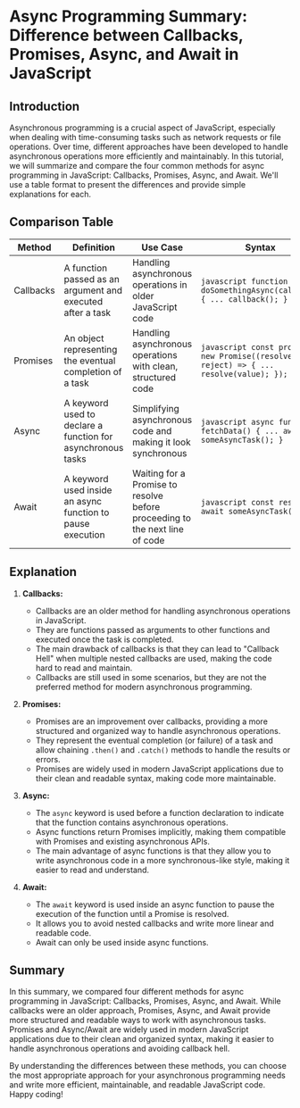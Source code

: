# Async Programming Summary: Difference between Callbacks, Promises, Async, and Await in JavaScript

## Introduction

Asynchronous programming is a crucial aspect of JavaScript, especially when dealing with time-consuming tasks such as network requests or file operations. Over time, different approaches have been developed to handle asynchronous operations more efficiently and maintainably. In this tutorial, we will summarize and compare the four common methods for async programming in JavaScript: Callbacks, Promises, Async, and Await. We'll use a table format to present the differences and provide simple explanations for each.

## Comparison Table

| Method     | Definition                                                    | Use Case                                                                                    | Syntax                                                                                       |
| ---------- | ------------------------------------------------------------- | ------------------------------------------------------------------------------------------- | -------------------------------------------------------------------------------------------- |
| Callbacks  | A function passed as an argument and executed after a task   | Handling asynchronous operations in older JavaScript code                                   | ```javascript function doSomethingAsync(callback) { ... callback(); } ```                     |
| Promises   | An object representing the eventual completion of a task     | Handling asynchronous operations with clean, structured code                               | ```javascript const promise = new Promise((resolve, reject) => { ... resolve(value); }); ```  |
| Async      | A keyword used to declare a function for asynchronous tasks | Simplifying asynchronous code and making it look synchronous                                 | ```javascript async function fetchData() { ... await someAsyncTask(); } ```                   |
| Await      | A keyword used inside an async function to pause execution   | Waiting for a Promise to resolve before proceeding to the next line of code                 | ```javascript const result = await someAsyncTask(); ```                                       |

## Explanation

1. **Callbacks:**
   - Callbacks are an older method for handling asynchronous operations in JavaScript.
   - They are functions passed as arguments to other functions and executed once the task is completed.
   - The main drawback of callbacks is that they can lead to "Callback Hell" when multiple nested callbacks are used, making the code hard to read and maintain.
   - Callbacks are still used in some scenarios, but they are not the preferred method for modern asynchronous programming.

2. **Promises:**
   - Promises are an improvement over callbacks, providing a more structured and organized way to handle asynchronous operations.
   - They represent the eventual completion (or failure) of a task and allow chaining `.then()` and `.catch()` methods to handle the results or errors.
   - Promises are widely used in modern JavaScript applications due to their clean and readable syntax, making code more maintainable.

3. **Async:**
   - The `async` keyword is used before a function declaration to indicate that the function contains asynchronous operations.
   - Async functions return Promises implicitly, making them compatible with Promises and existing asynchronous APIs.
   - The main advantage of async functions is that they allow you to write asynchronous code in a more synchronous-like style, making it easier to read and understand.

4. **Await:**
   - The `await` keyword is used inside an async function to pause the execution of the function until a Promise is resolved.
   - It allows you to avoid nested callbacks and write more linear and readable code.
   - Await can only be used inside async functions.

## Summary

In this summary, we compared four different methods for async programming in JavaScript: Callbacks, Promises, Async, and Await. While callbacks were an older approach, Promises, Async, and Await provide more structured and readable ways to work with asynchronous tasks. Promises and Async/Await are widely used in modern JavaScript applications due to their clean and organized syntax, making it easier to handle asynchronous operations and avoiding callback hell.

By understanding the differences between these methods, you can choose the most appropriate approach for your asynchronous programming needs and write more efficient, maintainable, and readable JavaScript code. Happy coding!